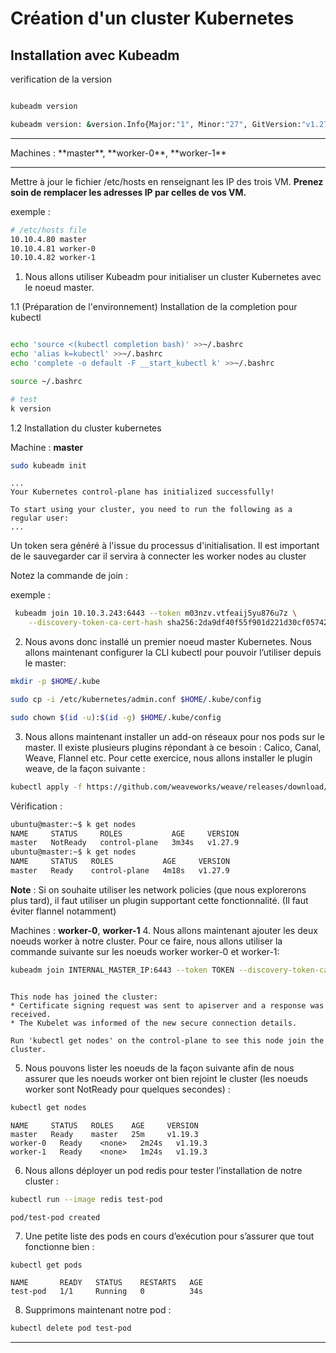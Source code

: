 # Création d'un cluster Kubernetes

## Installation avec Kubeadm

verification de la version 

~~~~~~~~~~~~~~~~~~~~~~~~~~~~~~~~~~~~~~~~~~ {.zsh .numberLines}

kubeadm version

kubeadm version: &version.Info{Major:"1", Minor:"27", GitVersion:"v1.27.9", GitCommit:"d15213f69952c79b317e635abff6ff4ec81475f8", GitTreeState:"clean", BuildDate:"2023-12-19T13:39:19Z", GoVersion:"go1.20.12", Compiler:"gc", Platform:"linux/amd64"}

~~~~~~~~~~~~~~~~~~~~~~~~~~~~~~~~~~~~~~~~~~


<hr>
Machines : **master**, **worker-0**, **worker-1**
<hr>

Mettre à jour le fichier /etc/hosts en renseignant les IP des trois VM. **Prenez soin de remplacer les adresses IP par celles de vos VM.**

exemple :

~~~~~~~~~~~~~~~~~~~~~~~~~~~~~~~~~~~~~~~~~~ {.zsh .numberLines}
# /etc/hosts file
10.10.4.80 master
10.10.4.81 worker-0
10.10.4.82 worker-1
~~~~~~~~~~~~~~~~~~~~~~~~~~~~~~~~~~~~~~~~~~



1. Nous allons utiliser Kubeadm pour initialiser un cluster Kubernetes avec le noeud master. 


1.1 (Préparation de l'environnement) Installation de la completion pour kubectl

~~~~~~~~~~~~~~~~~~~~~~~~~~~~~~~~~~~~~~~~~~ {.zsh .numberLines}

echo 'source <(kubectl completion bash)' >>~/.bashrc
echo 'alias k=kubectl' >>~/.bashrc
echo 'complete -o default -F __start_kubectl k' >>~/.bashrc

source ~/.bashrc

# test 
k version
~~~~~~~~~~~~~~~~~~~~~~~~~~~~~~~~~~~~~~~~~~



1.2 Installation du cluster kubernetes 

Machine : **master**

~~~~~~~~~~~~~~~~~~~~~~~~~~~~~~~~~~~~~~~~~~ {.zsh .numberLines}
sudo kubeadm init 
~~~~~~~~~~~~~~~~~~~~~~~~~~~~~~~~~~~~~~~~~~

~~~~~~~~~~~~~~~~~~~~~~~~~~~~~~~~~~~~~~~~~~ {.zsh}
...
Your Kubernetes control-plane has initialized successfully!

To start using your cluster, you need to run the following as a regular user:
...

~~~~~~~~~~~~~~~~~~~~~~~~~~~~~~~~~~~~~~~~~~

Un token sera généré à l'issue du processus d'initialisation. Il est important de le sauvegarder car il servira à connecter les worker nodes au cluster

Notez la commande de join :

exemple :

~~~~~~~~~~~~~~~~~~~~~~~~~~~~~~~~~~~~~~~~~~ {.zsh .numberLines}
 kubeadm join 10.10.3.243:6443 --token m03nzv.vtfeaij5yu876u7z \
	--discovery-token-ca-cert-hash sha256:2da9df40f55f901d221d30cf0574264bcd4c62b7c38200498e99e2797a55753f
~~~~~~~~~~~~~~~~~~~~~~~~~~~~~~~~~~~~~~~~~~ 

2. Nous avons donc installé un premier noeud master Kubernetes. Nous allons maintenant configurer la CLI kubectl pour pouvoir l’utiliser depuis le master:

~~~~~~~~~~~~~~~~~~~~~~~~~~~~~~~~~~~~~~~~~~ {.zsh .numberLines}
mkdir -p $HOME/.kube

sudo cp -i /etc/kubernetes/admin.conf $HOME/.kube/config

sudo chown $(id -u):$(id -g) $HOME/.kube/config
~~~~~~~~~~~~~~~~~~~~~~~~~~~~~~~~~~~~~~~~~~


3. Nous allons maintenant installer un add-on réseaux pour nos pods sur le master. Il existe plusieurs plugins répondant à ce besoin : Calico, Canal, Weave, Flannel etc. Pour cette exercice, nous allons installer le plugin weave, de la façon suivante :

~~~~~~~~~~~~~~~~~~~~~~~~~~~~~~~~~~~~~~~~~~ {.zsh .numberLines}
kubectl apply -f https://github.com/weaveworks/weave/releases/download/v2.8.1/weave-daemonset-k8s.yaml
~~~~~~~~~~~~~~~~~~~~~~~~~~~~~~~~~~~~~~~~~~

Vérification :

~~~~~~~~~~~~~~~~~~~~~~~~~~~~~~~~~~~~~~~~~~ {.zsh .numberLines}
ubuntu@master:~$ k get nodes
NAME     STATUS     ROLES           AGE     VERSION
master   NotReady   control-plane   3m34s   v1.27.9
ubuntu@master:~$ k get nodes
NAME     STATUS   ROLES           AGE     VERSION
master   Ready    control-plane   4m18s   v1.27.9
~~~~~~~~~~~~~~~~~~~~~~~~~~~~~~~~~~~~~~~~~~


**Note** : Si on souhaite utiliser les network policies (que nous explorerons plus tard), il faut utiliser un plugin supportant cette fonctionnalité. (Il faut éviter flannel notamment)


Machines : **worker-0**, **worker-1**
4. Nous allons maintenant ajouter les deux noeuds worker à notre cluster. Pour ce faire, nous allons utiliser la commande suivante sur les noeuds worker worker-0 et worker-1:

~~~~~~~~~~~~~~~~~~~~~~~~~~~~~~~~~~~~~~~~~~ {.zsh .numberLines}
kubeadm join INTERNAL_MASTER_IP:6443 --token TOKEN --discovery-token-ca-cert-hash DISC_TOKEN
~~~~~~~~~~~~~~~~~~~~~~~~~~~~~~~~~~~~~~~~~~

~~~~~~~~~~~~~~~~~~~~~~~~~~~~~~~~~~~~~~~~~~ {.zsh}

This node has joined the cluster:
* Certificate signing request was sent to apiserver and a response was received.
* The Kubelet was informed of the new secure connection details.

Run 'kubectl get nodes' on the control-plane to see this node join the cluster.
~~~~~~~~~~~~~~~~~~~~~~~~~~~~~~~~~~~~~~~~~~

5. Nous pouvons lister les noeuds de la façon suivante afin de nous assurer que les noeuds worker ont bien rejoint le cluster (les noeuds worker sont NotReady pour quelques secondes) :

~~~~~~~~~~~~~~~~~~~~~~~~~~~~~~~~~~~~~~~~~~ {.zsh .numberLines}
kubectl get nodes
~~~~~~~~~~~~~~~~~~~~~~~~~~~~~~~~~~~~~~~~~~

~~~~~~~~~~~~~~~~~~~~~~~~~~~~~~~~~~~~~~~~~~ {.zsh}
NAME     STATUS   ROLES    AGE     VERSION
master   Ready    master   25m     v1.19.3
worker-0   Ready    <none>   2m24s   v1.19.3
worker-1   Ready    <none>   1m24s   v1.19.3
~~~~~~~~~~~~~~~~~~~~~~~~~~~~~~~~~~~~~~~~~~


6. Nous allons déployer un pod redis pour tester l’installation de notre cluster :

~~~~~~~~~~~~~~~~~~~~~~~~~~~~~~~~~~~~~~~~~~ {.zsh .numberLines}
kubectl run --image redis test-pod
~~~~~~~~~~~~~~~~~~~~~~~~~~~~~~~~~~~~~~~~~~

~~~~~~~~~~~~~~~~~~~~~~~~~~~~~~~~~~~~~~~~~~ {.zsh}
pod/test-pod created
~~~~~~~~~~~~~~~~~~~~~~~~~~~~~~~~~~~~~~~~~~


7. Une petite liste des pods en cours d’exécution pour s’assurer que tout fonctionne bien :

~~~~~~~~~~~~~~~~~~~~~~~~~~~~~~~~~~~~~~~~~~ {.zsh .numberLines}
kubectl get pods
~~~~~~~~~~~~~~~~~~~~~~~~~~~~~~~~~~~~~~~~~~


~~~~~~~~~~~~~~~~~~~~~~~~~~~~~~~~~~~~~~~~~~ {.zsh}
NAME       READY   STATUS    RESTARTS   AGE
test-pod   1/1     Running   0          34s

~~~~~~~~~~~~~~~~~~~~~~~~~~~~~~~~~~~~~~~~~~

8. Supprimons maintenant notre pod :

~~~~~~~~~~~~~~~~~~~~~~~~~~~~~~~~~~~~~~~~~~ {.zsh .numberLines}
kubectl delete pod test-pod
~~~~~~~~~~~~~~~~~~~~~~~~~~~~~~~~~~~~~~~~~~

<hr>
